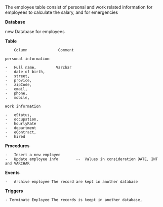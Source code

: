 The employee table consist of personal and work related information for employees to calculate the salary, and for emergencies

**Database**

new Database for employees

**Table**
    
        Column              Comment

    personal information

    -   Full name,         Varchar
    -   date of birth,
    -   street,
    -   provice,
    -   zipCode,
    -   email,
    -   phone,
    .   mobile,

    Work information

    -   eStatus,
    -   occupation,
    -   hourlyRate
    -   department
    -   eContract,
    -   hired


**Procedures**

    -   Insert a new employee
    -   Update employee info        --  Values in consideration DATE, INT and VARCHAR

**Events**

    -   Archive employee The record are kept in another database

**Triggers**

    - Terminate Employee The records is keept in another database, 